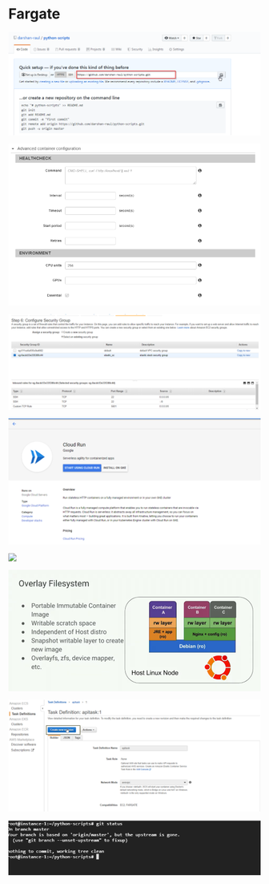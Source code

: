 # Fargate

![](../.gitbook/assets/image%20%28147%29.png)

![](../.gitbook/assets/image%20%284%29.png)

![](../.gitbook/assets/image%20%2873%29.png)

![](../.gitbook/assets/image%20%2861%29.png)

![](../.gitbook/assets/image%20%28178%29.png)

![](../.gitbook/assets/image%20%2820%29.png)

![](../.gitbook/assets/image%20%28106%29.png)

![](../.gitbook/assets/image%20%2840%29.png)

